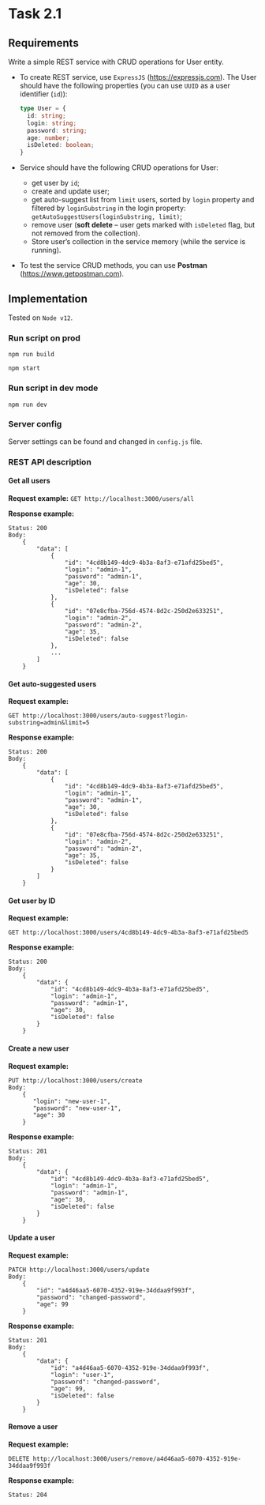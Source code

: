 # Task 2.1

## Requirements

Write a simple REST service with CRUD operations for User entity.

* To create REST service, use `ExpressJS` (https://expressjs.com).
  The User should have the following properties (you can use `UUID` as a user identifier (`id`)):
  ```typescript
  type User = {
    id: string;
    login: string;
    password: string;
    age: number;
    isDeleted: boolean;
  }  
  ```
 
* Service should have the following CRUD operations for User:
  * get user by `id`;
  * create and update user;
  * get auto-suggest list from `limit` users, sorted by `login` property and filtered by `loginSubstring` 
    in the login property: `getAutoSuggestUsers(loginSubstring, limit)`;
  * remove user (**soft delete** – user gets marked with `isDeleted` flag, but not removed from the collection).
  * Store user’s collection in the service memory (while the service is running).
  
* To test the service CRUD methods, you can use **Postman** (https://www.getpostman.com).


## Implementation

Tested on `Node v12`.

### Run script on prod

`npm run build`

`npm start`

### Run script in dev mode

`npm run dev`

### Server config

Server settings can be found and changed in `config.js` file.

### REST API description 

#### Get all users

**Request example:**
```GET http://localhost:3000/users/all```

**Response example:**
```
Status: 200
Body:
    {
        "data": [
            {
                "id": "4cd8b149-4dc9-4b3a-8af3-e71afd25bed5",
                "login": "admin-1",
                "password": "admin-1",
                "age": 30,
                "isDeleted": false
            },
            {
                "id": "07e8cfba-756d-4574-8d2c-250d2e633251",
                "login": "admin-2",
                "password": "admin-2",
                "age": 35,
                "isDeleted": false
            },
            ...
        ]
    }
```

#### Get auto-suggested users

**Request example:**
```
GET http://localhost:3000/users/auto-suggest?login-substring=admin&limit=5
```

**Response example:**
```
Status: 200
Body:
    {
        "data": [
            {
                "id": "4cd8b149-4dc9-4b3a-8af3-e71afd25bed5",
                "login": "admin-1",
                "password": "admin-1",
                "age": 30,
                "isDeleted": false
            },
            {
                "id": "07e8cfba-756d-4574-8d2c-250d2e633251",
                "login": "admin-2",
                "password": "admin-2",
                "age": 35,
                "isDeleted": false
            }
        ]
    }
```

#### Get user by ID

**Request example:**
```
GET http://localhost:3000/users/4cd8b149-4dc9-4b3a-8af3-e71afd25bed5
```

**Response example:**
```
Status: 200
Body:
    {
        "data": {
            "id": "4cd8b149-4dc9-4b3a-8af3-e71afd25bed5",
            "login": "admin-1",
            "password": "admin-1",
            "age": 30,
            "isDeleted": false
        }
    }
```

#### Create a new user

**Request example:**
```
PUT http://localhost:3000/users/create
Body:
    {
       "login": "new-user-1",
       "password": "new-user-1",
       "age": 30
    }
```

**Response example:**
```
Status: 201
Body:
    {
        "data": {
            "id": "4cd8b149-4dc9-4b3a-8af3-e71afd25bed5",
            "login": "admin-1",
            "password": "admin-1",
            "age": 30,
            "isDeleted": false
        }
    }
```

#### Update a user

**Request example:**
```
PATCH http://localhost:3000/users/update
Body:
    {
        "id": "a4d46aa5-6070-4352-919e-34ddaa9f993f",
        "password": "changed-password",
        "age": 99
    }
```

**Response example:**
```
Status: 201
Body:
    {
        "data": {
            "id": "a4d46aa5-6070-4352-919e-34ddaa9f993f",
            "login": "user-1",
            "password": "changed-password",
            "age": 99,
            "isDeleted": false
        }
    }
```

#### Remove a user

**Request example:**
```
DELETE http://localhost:3000/users/remove/a4d46aa5-6070-4352-919e-34ddaa9f993f
```

**Response example:**
```
Status: 204
```


